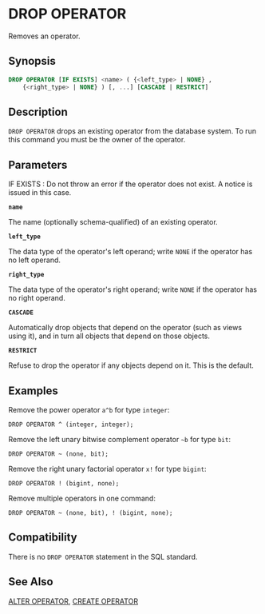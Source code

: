 # DROP OPERATOR

Removes an operator.

## Synopsis

```sql
DROP OPERATOR [IF EXISTS] <name> ( {<left_type> | NONE} , 
    {<right_type> | NONE} ) [, ...] [CASCADE | RESTRICT]
```

## Description

`DROP OPERATOR` drops an existing operator from the database system. To run this command you must be the owner of the operator.

## Parameters

IF EXISTS
:   Do not throw an error if the operator does not exist. A notice is issued in this case.

**`name`**

The name (optionally schema-qualified) of an existing operator.

**`left_type`**

The data type of the operator's left operand; write `NONE` if the operator has no left operand.

**`right_type`**

The data type of the operator's right operand; write `NONE` if the operator has no right operand.

**`CASCADE`**

Automatically drop objects that depend on the operator (such as views using it), and in turn all objects that depend on those objects.

**`RESTRICT`**

Refuse to drop the operator if any objects depend on it. This is the default.

## Examples

Remove the power operator `a^b` for type `integer`:

```
DROP OPERATOR ^ (integer, integer);
```

Remove the left unary bitwise complement operator `~b` for type `bit`:

```
DROP OPERATOR ~ (none, bit);
```

Remove the right unary factorial operator `x!` for type `bigint`:

```
DROP OPERATOR ! (bigint, none);
```

Remove multiple operators in one command:

```
DROP OPERATOR ~ (none, bit), ! (bigint, none);
```

## Compatibility

There is no `DROP OPERATOR` statement in the SQL standard.

## See Also

[ALTER OPERATOR](/docs/sql-statements/sql-statement-alter-operator.md), [CREATE OPERATOR](/docs/sql-statements/sql-statement-create-operator.md)




